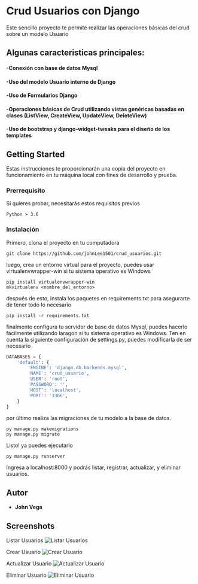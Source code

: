 # Crud Usuarios con Django

Este sencillo proyecto te permite realizar las operaciones básicas del crud sobre un modelo Usuario

## Algunas caracteristicas principales: 

#### -Conexión con base de datos Mysql
#### -Uso del modelo Usuario interno de Django
#### -Uso de Formularios Django
#### -Operaciones básicas de Crud utilizando vistas genéricas basadas en clases (ListView, CreateView, UpdateView, DeleteView)
#### -Uso de bootstrap y django-widget-tweaks para el diseño de los templates


## Getting Started

Estas instrucciones te proporcionarán una copia del proyecto en funcionamiento en tu máquina local con fines de desarrollo y prueba.

### Prerrequisito

Si quieres probar, necesitarás estos requisitos previos

```
Python > 3.6
```

### Instalación

Primero, clona el proyecto en tu computadora

```
git clone https://github.com/johnLee1501/crud_usuarios.git
```

luego, crea un entorno virtual para el proyecto, puedes usar virtualenvwrapper-win si tu sistema operativo es Windows

```
pip install virtualenvwrapper-win
mkvirtualenv <nombre_del_entorno>
```

después de esto, instala los paquetes en requirements.txt para asegurarte de tener todo lo necesario

```
pip install -r requirements.txt
```

finalmente configura tu servidor de base de datos Mysql, puedes hacerlo fácilmente utilizando laragon si tu sistema operativo es Windows. Ten en cuenta la siguiente configuración de settings.py, puedes modificarla de ser necesario
```python
DATABASES = {
    'default': {
        'ENGINE': 'django.db.backends.mysql',
        'NAME': 'crud_usuario',
        'USER': 'root',
        'PASSWORD': '',
        'HOST': 'localhost',
        'PORT': '3306',
    }
}
```
por último realiza las migraciones de tu modelo a la base de datos.
```
py manage.py makemigrations
py manage.py migrate
```

Listo! ya puedes ejecutarlo

```
py manage.py runserver
```

Ingresa a localhost:8000 y podrás listar, registrar, actualizar, y eliminar usuarios. 


## Autor

* **John Vega**

## Screenshots
Listar Usuarios
![Listar Usuarios](https://user-images.githubusercontent.com/71096926/106542767-6c6e2680-64d2-11eb-99b1-6168cdd2cd25.jpg)

Crear Usuario
![Crear Usuario](https://user-images.githubusercontent.com/71096926/106542804-7ee86000-64d2-11eb-87f8-865d236a7355.jpg)

Actualizar Usuario
![Actualizar Usuario](https://user-images.githubusercontent.com/71096926/106542819-86a80480-64d2-11eb-8aa5-b332393f8d56.jpg)

Eliminar Usuario
![Eliminar Usuario](https://user-images.githubusercontent.com/71096926/106542826-8a3b8b80-64d2-11eb-8287-3615b660ca67.jpg)
